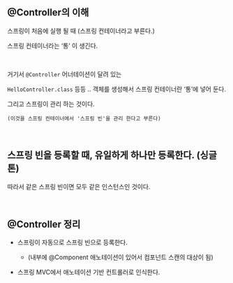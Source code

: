 ## @Controller의 이해

스프링이 처음에 실행 될 때 (스프링 컨테이너라고 부른다.)

스프링 컨테이너라는 ‘통’ 이 생긴다.

<br/>

거기서 `@Controller` 어너테이션이 달려 있는

`HelloController.class` 등등 .. 객체를 생성해서 스프링 컨테이너란 ‘통’에 넣어 둔다.

그리고 스프링이 관리 하는 것이다. 

`(이것을 스프링 컨테이너에서 '스프링 빈'을 관리 한다고 부른다)`

<br/>

## 스프링 빈을 등록할 때, 유일하게 하나만 등록한다. (싱글톤)

따라서 같은 스프링 빈이면 모두 같은 인스턴스인 것이다.


<br/>


## @Controller 정리

- 스프링이 자동으로 스프링 빈으로 등록한다.

    - (내부에 @Component 애노테이션이 있어서 컴포넌트 스캔의 대상이 됨)
    
- 스프링 MVC에서 애노테이션 기반 컨트롤러로 인식한다.
